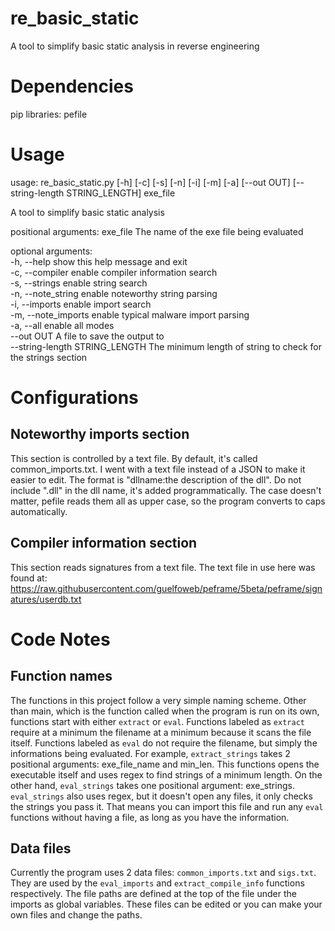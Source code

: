 # re_basic_static
A tool to simplify basic static analysis in reverse engineering

# Dependencies
pip libraries:
pefile

# Usage
usage: re_basic_static.py [-h] [-c] [-s] [-n] [-i] [-m] [-a] [--out OUT]
                          [--string-length STRING_LENGTH]
                          exe_file

A tool to simplify basic static analysis

positional arguments:
  exe_file              The name of the exe file being evaluated

optional arguments: <br>
  -h, --help            show this help message and exit<br>
  -c, --compiler        enable compiler information search<br>
  -s, --strings         enable string search<br>
  -n, --note_string     enable noteworthy string parsing<br>
  -i, --imports         enable import search<br>
  -m, --note_imports    enable typical malware import parsing<br>
  -a, --all             enable all modes<br>
  --out OUT             A file to save the output to<br>
  --string-length STRING_LENGTH
                        The minimum length of string to check for the strings 
                        section

# Configurations
## Noteworthy imports section
This section is controlled by a text file. By default, it's called
common_imports.txt. I went with a text file instead of a JSON
to make it easier to edit. The format is "dllname:the description
of the dll". Do not include ".dll" in the dll name, it's added
programmatically. The case doesn't matter, pefile reads them all
as upper case, so the program converts to caps automatically.

## Compiler information section
This section reads signatures from a text file. The text file in 
use here was found at: https://raw.githubusercontent.com/guelfoweb/peframe/5beta/peframe/signatures/userdb.txt

# Code Notes
## Function names
The functions in this project follow a very simple naming scheme. 
Other than main, which is the function called when the program is run on its own,
functions start with either `extract` or `eval`. Functions labeled as `extract`
require at a minimum the filename at a minimum because it scans the file itself.
Functions labeled as `eval` do not require the filename, but simply the informations
being evaluated. For example, `extract_strings` takes 2 positional arguments: exe_file_name
and min_len. This functions opens the executable itself and uses regex to find strings
of a minimum length. On the other hand, `eval_strings` takes one positional argument:
exe_strings. `eval_strings` also uses regex, but it doesn't open any files, it only checks
the strings you pass it. That means you can import this file and run any `eval` functions
without having a file, as long as you have the information.

## Data files
Currently the program uses 2 data files: `common_imports.txt` and `sigs.txt`. They are
used by the `eval_imports` and `extract_compile_info` functions respectively. 
The file paths are defined at the top of the file under the imports as global variables.
These files can be edited or you can make your own files and change the paths.
